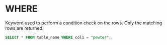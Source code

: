 # WHERE
Keyword used to perform a condition check on the rows. Only the matching rows are returned.
```SQL
SELECT * FROM table_name WHERE col1 = "pewter";
```